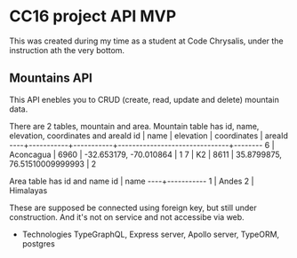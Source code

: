 # CC16 project API MVP

This was created during my time as a student at Code Chrysalis,
under the instruction ath the very bottom.

## Mountains API

This API enebles you to CRUD (create, read, update and delete) mountain data.

There are 2 tables, mountain and area.
Mountain table has id, name, elevation, coordinates and areaId
id | name | elevation | coordinates | areaId
----+-----------+-----------+-------------------------------+--------
6 | Aconcagua | 6960 | -32.653179, -70.010864 | 1
7 | K2 | 8611 | 35.8799875, 76.51510009999993 | 2

Area table has id and name
id | name
----+-----------
1 | Andes
2 | Himalayas

These are supposed be connected using foreign key, but still under construction.
And it's not on service and not accessibe via web.

- Technologies
  TypeGraphQL, Express server, Apollo server, TypeORM, postgres
